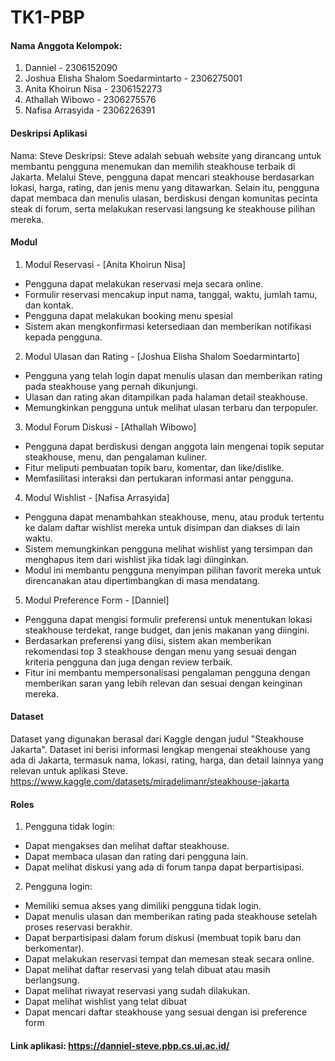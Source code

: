 # TK1-PBP

#### Nama Anggota Kelompok:
1. Danniel - 2306152090
2. Joshua Elisha Shalom Soedarmintarto - 2306275001
3. Anita Khoirun Nisa - 2306152273
4. Athallah Wibowo - 2306275576
5. Nafisa Arrasyida - 2306226391

#### Deskripsi Aplikasi 
Nama: Steve
Deskripsi: Steve adalah sebuah website yang dirancang untuk membantu pengguna menemukan dan memilih steakhouse terbaik di Jakarta. Melalui Steve, pengguna dapat mencari steakhouse berdasarkan lokasi, harga, rating, dan jenis menu yang ditawarkan. Selain itu, pengguna dapat membaca dan menulis ulasan, berdiskusi dengan komunitas pecinta steak di forum, serta melakukan reservasi langsung ke steakhouse pilihan mereka.

#### Modul
1. Modul Reservasi - [Anita Khoirun Nisa]
- Pengguna dapat melakukan reservasi meja secara online.
- Formulir reservasi mencakup input nama, tanggal, waktu, jumlah tamu, dan kontak.
- Pengguna dapat melakukan booking menu spesial
- Sistem akan mengkonfirmasi ketersediaan dan memberikan notifikasi kepada pengguna.

2. Modul Ulasan dan Rating - [Joshua Elisha Shalom Soedarmintarto]
- Pengguna yang telah login dapat menulis ulasan dan memberikan rating pada steakhouse yang pernah dikunjungi.
- Ulasan dan rating akan ditampilkan pada halaman detail steakhouse.
- Memungkinkan pengguna untuk melihat ulasan terbaru dan terpopuler.

3. Modul Forum Diskusi - [Athallah Wibowo]
- Pengguna dapat berdiskusi dengan anggota lain mengenai topik seputar steakhouse, menu, dan pengalaman kuliner.
- Fitur meliputi pembuatan topik baru, komentar, dan like/dislike.
- Memfasilitasi interaksi dan pertukaran informasi antar pengguna.

4. Modul Wishlist - [Nafisa Arrasyida]
- Pengguna dapat menambahkan steakhouse, menu, atau produk tertentu ke dalam daftar wishlist mereka untuk disimpan dan diakses di lain waktu.
- Sistem memungkinkan pengguna melihat wishlist yang tersimpan dan menghapus item dari wishlist jika tidak lagi diinginkan.
- Modul ini membantu pengguna menyimpan pilihan favorit mereka untuk direncanakan atau dipertimbangkan di masa mendatang. 

5. Modul Preference Form - [Danniel]
- Pengguna dapat mengisi formulir preferensi untuk menentukan lokasi steakhouse terdekat, range budget, dan jenis makanan yang diingini.
- Berdasarkan preferensi yang diisi, sistem akan memberikan rekomendasi top 3 steakhouse dengan menu yang sesuai dengan kriteria pengguna dan juga dengan review terbaik.
- Fitur ini membantu mempersonalisasi pengalaman pengguna dengan memberikan saran yang lebih relevan dan sesuai dengan keinginan mereka.

#### Dataset
Dataset yang digunakan berasal dari Kaggle dengan judul "Steakhouse Jakarta". Dataset ini berisi informasi lengkap mengenai steakhouse yang ada di Jakarta, termasuk nama, lokasi, rating, harga, dan detail lainnya yang relevan untuk aplikasi Steve. https://www.kaggle.com/datasets/miradelimanr/steakhouse-jakarta

#### Roles
1. Pengguna tidak login:
- Dapat mengakses dan melihat daftar steakhouse.
- Dapat membaca ulasan dan rating dari pengguna lain.
- Dapat melihat diskusi yang ada di forum tanpa dapat berpartisipasi.

2. Pengguna login:
- Memiliki semua akses yang dimiliki pengguna tidak login.
- Dapat menulis ulasan dan memberikan rating pada steakhouse setelah proses reservasi berakhir.
- Dapat berpartisipasi dalam forum diskusi (membuat topik baru dan berkomentar).
- Dapat melakukan reservasi tempat dan memesan steak secara online.
- Dapat melihat daftar reservasi yang telah dibuat atau masih berlangsung.
- Dapat melihat riwayat reservasi yang sudah dilakukan.
- Dapat melihat wishlist yang telat dibuat
- Dapat mencari daftar steakhouse yang sesuai dengan isi preference form

#### Link aplikasi: https://danniel-steve.pbp.cs.ui.ac.id/